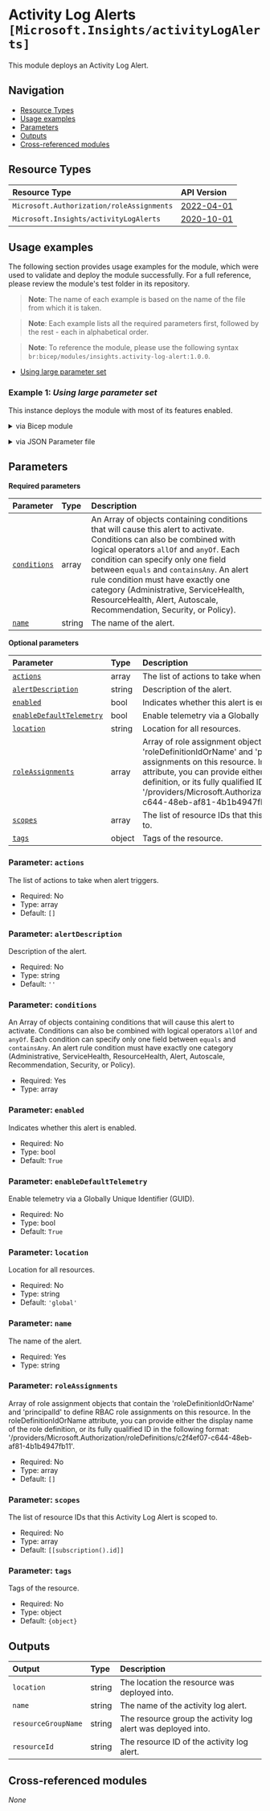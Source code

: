 # Activity Log Alerts `[Microsoft.Insights/activityLogAlerts]`

This module deploys an Activity Log Alert.

## Navigation

- [Resource Types](#Resource-Types)
- [Usage examples](#Usage-examples)
- [Parameters](#Parameters)
- [Outputs](#Outputs)
- [Cross-referenced modules](#Cross-referenced-modules)

## Resource Types

| Resource Type | API Version |
| :-- | :-- |
| `Microsoft.Authorization/roleAssignments` | [2022-04-01](https://learn.microsoft.com/en-us/azure/templates/Microsoft.Authorization/2022-04-01/roleAssignments) |
| `Microsoft.Insights/activityLogAlerts` | [2020-10-01](https://learn.microsoft.com/en-us/azure/templates/Microsoft.Insights/2020-10-01/activityLogAlerts) |

## Usage examples

The following section provides usage examples for the module, which were used to validate and deploy the module successfully. For a full reference, please review the module's test folder in its repository.
   >**Note**: The name of each example is based on the name of the file from which it is taken.

   >**Note**: Each example lists all the required parameters first, followed by the rest - each in alphabetical order.

   >**Note**: To reference the module, please use the following syntax `br:bicep/modules/insights.activity-log-alert:1.0.0`.

- [Using large parameter set](#example-1-using-large-parameter-set)

### Example 1: _Using large parameter set_

This instance deploys the module with most of its features enabled.


<details>

<summary>via Bicep module</summary>

```bicep
module activityLogAlert 'br:bicep/modules/insights.activity-log-alert:1.0.0' = {
  name: '${uniqueString(deployment().name, location)}-test-ialacom'
  params: {
    // Required parameters
    conditions: [
      {
        equals: 'ServiceHealth'
        field: 'category'
      }
      {
        anyOf: [
          {
            equals: 'Incident'
            field: 'properties.incidentType'
          }
          {
            equals: 'Maintenance'
            field: 'properties.incidentType'
          }
        ]
      }
      {
        containsAny: [
          'Action Groups'
          'Activity Logs & Alerts'
        ]
        field: 'properties.impactedServices[*].ServiceName'
      }
      {
        containsAny: [
          'Global'
          'West Europe'
        ]
        field: 'properties.impactedServices[*].ImpactedRegions[*].RegionName'
      }
    ]
    name: 'ialacom001'
    // Non-required parameters
    actions: [
      {
        actionGroupId: '<actionGroupId>'
      }
    ]
    enableDefaultTelemetry: '<enableDefaultTelemetry>'
    roleAssignments: [
      {
        principalIds: [
          '<managedIdentityPrincipalId>'
        ]
        principalType: 'ServicePrincipal'
        roleDefinitionIdOrName: 'Reader'
      }
    ]
    scopes: [
      '<id>'
    ]
    tags: {
      Environment: 'Non-Prod'
      'hidden-title': 'This is visible in the resource name'
      Role: 'DeploymentValidation'
    }
  }
}
```

</details>
<p>

<details>

<summary>via JSON Parameter file</summary>

```json
{
  "$schema": "https://schema.management.azure.com/schemas/2019-04-01/deploymentParameters.json#",
  "contentVersion": "1.0.0.0",
  "parameters": {
    // Required parameters
    "conditions": {
      "value": [
        {
          "equals": "ServiceHealth",
          "field": "category"
        },
        {
          "anyOf": [
            {
              "equals": "Incident",
              "field": "properties.incidentType"
            },
            {
              "equals": "Maintenance",
              "field": "properties.incidentType"
            }
          ]
        },
        {
          "containsAny": [
            "Action Groups",
            "Activity Logs & Alerts"
          ],
          "field": "properties.impactedServices[*].ServiceName"
        },
        {
          "containsAny": [
            "Global",
            "West Europe"
          ],
          "field": "properties.impactedServices[*].ImpactedRegions[*].RegionName"
        }
      ]
    },
    "name": {
      "value": "ialacom001"
    },
    // Non-required parameters
    "actions": {
      "value": [
        {
          "actionGroupId": "<actionGroupId>"
        }
      ]
    },
    "enableDefaultTelemetry": {
      "value": "<enableDefaultTelemetry>"
    },
    "roleAssignments": {
      "value": [
        {
          "principalIds": [
            "<managedIdentityPrincipalId>"
          ],
          "principalType": "ServicePrincipal",
          "roleDefinitionIdOrName": "Reader"
        }
      ]
    },
    "scopes": {
      "value": [
        "<id>"
      ]
    },
    "tags": {
      "value": {
        "Environment": "Non-Prod",
        "hidden-title": "This is visible in the resource name",
        "Role": "DeploymentValidation"
      }
    }
  }
}
```

</details>
<p>


## Parameters

**Required parameters**

| Parameter | Type | Description |
| :-- | :-- | :-- |
| [`conditions`](#parameter-conditions) | array | An Array of objects containing conditions that will cause this alert to activate. Conditions can also be combined with logical operators `allOf` and `anyOf`. Each condition can specify only one field between `equals` and `containsAny`. An alert rule condition must have exactly one category (Administrative, ServiceHealth, ResourceHealth, Alert, Autoscale, Recommendation, Security, or Policy). |
| [`name`](#parameter-name) | string | The name of the alert. |

**Optional parameters**

| Parameter | Type | Description |
| :-- | :-- | :-- |
| [`actions`](#parameter-actions) | array | The list of actions to take when alert triggers. |
| [`alertDescription`](#parameter-alertdescription) | string | Description of the alert. |
| [`enabled`](#parameter-enabled) | bool | Indicates whether this alert is enabled. |
| [`enableDefaultTelemetry`](#parameter-enabledefaulttelemetry) | bool | Enable telemetry via a Globally Unique Identifier (GUID). |
| [`location`](#parameter-location) | string | Location for all resources. |
| [`roleAssignments`](#parameter-roleassignments) | array | Array of role assignment objects that contain the 'roleDefinitionIdOrName' and 'principalId' to define RBAC role assignments on this resource. In the roleDefinitionIdOrName attribute, you can provide either the display name of the role definition, or its fully qualified ID in the following format: '/providers/Microsoft.Authorization/roleDefinitions/c2f4ef07-c644-48eb-af81-4b1b4947fb11'. |
| [`scopes`](#parameter-scopes) | array | The list of resource IDs that this Activity Log Alert is scoped to. |
| [`tags`](#parameter-tags) | object | Tags of the resource. |

### Parameter: `actions`

The list of actions to take when alert triggers.
- Required: No
- Type: array
- Default: `[]`

### Parameter: `alertDescription`

Description of the alert.
- Required: No
- Type: string
- Default: `''`

### Parameter: `conditions`

An Array of objects containing conditions that will cause this alert to activate. Conditions can also be combined with logical operators `allOf` and `anyOf`. Each condition can specify only one field between `equals` and `containsAny`. An alert rule condition must have exactly one category (Administrative, ServiceHealth, ResourceHealth, Alert, Autoscale, Recommendation, Security, or Policy).
- Required: Yes
- Type: array

### Parameter: `enabled`

Indicates whether this alert is enabled.
- Required: No
- Type: bool
- Default: `True`

### Parameter: `enableDefaultTelemetry`

Enable telemetry via a Globally Unique Identifier (GUID).
- Required: No
- Type: bool
- Default: `True`

### Parameter: `location`

Location for all resources.
- Required: No
- Type: string
- Default: `'global'`

### Parameter: `name`

The name of the alert.
- Required: Yes
- Type: string

### Parameter: `roleAssignments`

Array of role assignment objects that contain the 'roleDefinitionIdOrName' and 'principalId' to define RBAC role assignments on this resource. In the roleDefinitionIdOrName attribute, you can provide either the display name of the role definition, or its fully qualified ID in the following format: '/providers/Microsoft.Authorization/roleDefinitions/c2f4ef07-c644-48eb-af81-4b1b4947fb11'.
- Required: No
- Type: array
- Default: `[]`

### Parameter: `scopes`

The list of resource IDs that this Activity Log Alert is scoped to.
- Required: No
- Type: array
- Default: `[[subscription().id]]`

### Parameter: `tags`

Tags of the resource.
- Required: No
- Type: object
- Default: `{object}`


## Outputs

| Output | Type | Description |
| :-- | :-- | :-- |
| `location` | string | The location the resource was deployed into. |
| `name` | string | The name of the activity log alert. |
| `resourceGroupName` | string | The resource group the activity log alert was deployed into. |
| `resourceId` | string | The resource ID of the activity log alert. |

## Cross-referenced modules

_None_
